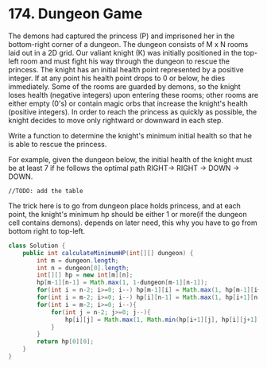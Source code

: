 

# 174. Dungeon Game 


The demons had captured the princess (P) and imprisoned her in the bottom-right corner of a dungeon. The dungeon consists of M x N rooms laid out in a 2D grid. Our valiant knight (K) was initially positioned in the top-left room and must fight his way through the dungeon to rescue the princess.
The knight has an initial health point represented by a positive integer. If at any point his health point drops to 0 or below, he dies immediately.
Some of the rooms are guarded by demons, so the knight loses health (negative integers) upon entering these rooms; other rooms are either empty (0's) or contain magic orbs that increase the knight's health (positive integers).
In order to reach the princess as quickly as possible, the knight decides to move only rightward or downward in each step.

Write a function to determine the knight's minimum initial health so that he is able to rescue the princess.

For example, given the dungeon below, the initial health of the knight must be at least 7 if he follows the optimal path RIGHT-> RIGHT -> DOWN -> DOWN.

```
//TODO: add the table
```

The trick here is to go from dungeon place holds princess, and at each point, the knight's minimum hp should be either 1 or more(if the dungeon cell contains demons). depends on later need, this why you have to go from bottom right to top-left.


```java
class Solution {
    public int calculateMinimumHP(int[][] dungeon) {
        int m = dungeon.length;
        int n = dungeon[0].length;
        int[][] hp = new int[m][n];
        hp[m-1][n-1] = Math.max(1, 1-dungeon[m-1][n-1]);
        for(int i = n-2; i>=0; i--) hp[m-1][i] = Math.max(1, hp[m-1][i+1]-dungeon[m-1][i]);
        for(int i = m-2; i>=0; i--) hp[i][n-1] = Math.max(1, hp[i+1][n-1]-dungeon[i][n-1]);
        for(int i = m-2; i>=0; i--){
            for(int j = n-2; j>=0; j--){
                hp[i][j] = Math.max(1, Math.min(hp[i+1][j], hp[i][j+1])-dungeon[i][j]);
            }
        }
        return hp[0][0];
    }
}
```

